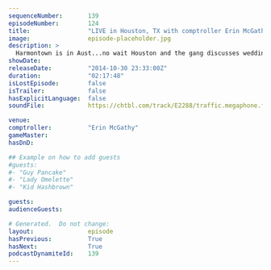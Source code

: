 ```yaml
---
sequenceNumber:       139
episodeNumber:        124
title:                "LIVE in Houston, TX with comptroller Erin McGathy!"
image:                episode-placeholder.jpg
description: >
  Harmontown is in Aust...no wait Houston and the gang discusses weddings, Erin hosts a game corner and producer Dustin shares stories about cum.
showDate:             
releaseDate:          "2014-10-30 23:33:00Z"
duration:             "02:17:48"
isLostEpisode:        false
isTrailer:            false
hasExplicitLanguage:  false
soundFile:            https://chtbl.com/track/E2288/traffic.megaphone.fm/STA5167677903.mp3?updated=1561588429

venue:                
comptroller:          "Erin McGathy"
gameMaster:           
hasDnD:               

## Example on how to add guests
#guests:
#- "Guy Pancake"
#- "Lady Omelette"
#- "Kid Hashbrown"

guests:
audienceGuests:

# Generated.  Do not change:
layout:               episode
hasPrevious:          True
hasNext:              True
podcastDynamiteId:    139
---
```

